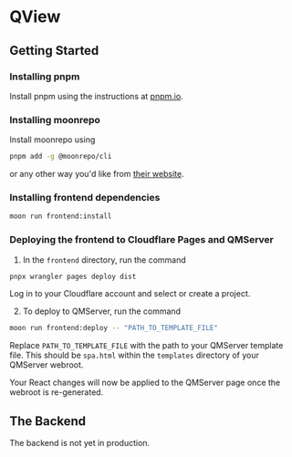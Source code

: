 # QView

## Getting Started

### Installing pnpm

Install pnpm using the instructions at [pnpm.io](https://pnpm.io/installation).

### Installing moonrepo

Install moonrepo using
```bash
pnpm add -g @moonrepo/cli
```

or any other way you'd like from [their website](https://moonrepo.dev/docs/install).

### Installing frontend dependencies

```bash
moon run frontend:install
```

### Deploying the frontend to Cloudflare Pages and QMServer

1. In the `frontend` directory, run the command
```bash
pnpx wrangler pages deploy dist
```

Log in to your Cloudflare account and select or create a project.

2. To deploy to QMServer, run the command
```bash
moon run frontend:deploy -- "PATH_TO_TEMPLATE_FILE"
```
Replace `PATH_TO_TEMPLATE_FILE` with the path to your QMServer template file. 
This should be `spa.html` within the `templates` directory of your QMServer webroot.

Your React changes will now be applied to the QMServer page once the webroot is re-generated.

## The Backend

The backend is not yet in production.